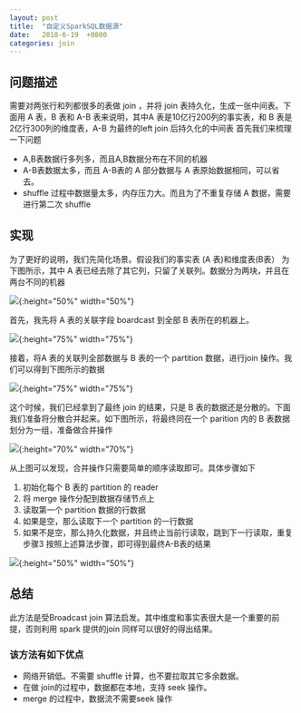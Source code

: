 ```yaml
---
layout: post
title:  "自定义SparkSQL数据源"
date:   2018-6-19  +0800
categories: join
---
```




## 问题描述
需要对两张行和列都很多的表做 join ，并将 join 表持久化，生成一张中间表。下面用 A 表，B 表和 A-B 表来说明，其中A 表是10亿行200列的事实表，和 B 表是2亿行300列的维度表，A-B 为最终的left join 后持久化的中间表
首先我们来梳理一下问题
* A,B表数据行多列多，而且A,B数据分布在不同的机器
* A-B表数据太多，而且 A-B表的 A 部分数据与 A 表原始数据相同，可以省去。
* shuffle 过程中数据量太多，内存压力大。而且为了不重复存储 A 数据，需要进行第二次 shuffle


## 实现
为了更好的说明，我们先简化场景。假设我们的事实表 (A 表)和维度表(B表） 为下图所示，其中 A 表已经去除了其它列，只留了关联列。数据分为两块，并且在两台不同的机器

![](https://ws1.sinaimg.cn/large/006tNc79gy1fsgc6w4vvnj30qq106wgy.jpg){:height="50%" width="50%"}

首先，我先将 A 表的关联字段 boardcast 到全部 B 表所在的机器上。

![](https://ws2.sinaimg.cn/large/006tNc79gy1fsgbpxj01vj313i0t6dim.jpg){:height="75%" width="75%"}

接着，将A 表的关联列全部数据与 B 表的一个 partition 数据，进行join 操作。我们可以得到下图所示的数据

![](https://ws3.sinaimg.cn/large/006tNc79gy1fsgbrnbe42j31360tudiv.jpg){:height="75%" width="75%"}

这个时候，我们已经拿到了最终 join 的结果，只是 B 表的数据还是分散的。下面我们准备将分散合并起来。如下图所示，将最终同在一个 parition 内的 B 表数据划分为一组，准备做合并操作

![](https://ws2.sinaimg.cn/large/006tNc79gy1fsgbssmsrvj30s20ssgof.jpg){:height="70%" width="70%"}
 
从上图可以发现，合并操作只需要简单的顺序读取即可。具体步骤如下
1. 初始化每个 B 表的 partition 的 reader
2. 将 merge 操作分配到数据存储节点上
3. 读取第一个 partition 数据的行数据
4. 如果是空，那么读取下一个 partition 的一行数据
5. 如果不是空，那么持久化数据，并且终止当前行读取，跳到下一行读取，重复步骤3
按照上述算法步骤，即可得到最终A-B表的结果

![](https://ws1.sinaimg.cn/large/006tNc79gy1fsgc3w46woj30hc0tcq4l.jpg){:height="50%" width="50%"}
## 总结
此方法是受Broadcast join 算法启发。其中维度和事实表很大是一个重要的前提，否则利用 spark 提供的join 同样可以很好的得出结果。

### 该方法有如下优点
* 网络开销低。不需要 shuffle 计算，也不要拉取其它多余数据。
* 在做 join的过程中，数据都在本地，支持 seek 操作。
* merge 的过程中，数据流不需要seek 操作
